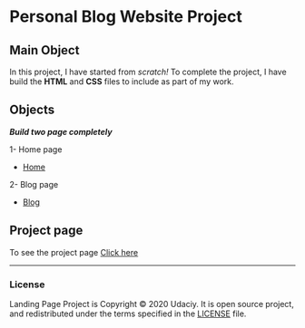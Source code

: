 # Personal Blog Website Project

## Main Object

In this project, I have started from _scratch!_ To complete the project, I have build the **HTML** and **CSS** files to include as part of my work.

## Objects

***Build two page completely***

1- Home page
- [Home](https://mero2online.github.io/-mero2online-Project_1_-_Personal_Blog_Website/index.html)

2- Blog page
- [Blog](https://mero2online.github.io/-mero2online-Project_1_-_Personal_Blog_Website/blogpost/blog.html)

## Project page

To see the project page [Click here](https://mero2online.github.io/-mero2online-Project_1_-_Personal_Blog_Website/)

---
### License

Landing Page Project is Copyright © 2020 Udaciy.
It is open source project, and redistributed under the terms specified in the
[LICENSE] file.

[license]: https://github.com/mero2online/Project_2_-_Landing_Page/blob/master/LICENSE
